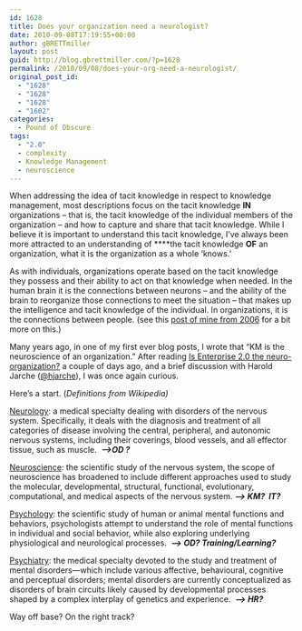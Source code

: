 ```yaml
---
id: 1628
title: Does your organization need a neurologist?
date: 2010-09-08T17:19:55+00:00
author: gBRETTmiller
layout: post
guid: http://blog.gbrettmiller.com/?p=1628
permalink: /2010/09/08/does-your-org-need-a-neurologist/
original_post_id:
  - "1628"
  - "1628"
  - "1628"
  - "1602"
categories:
  - Pound of Obscure
tags:
  - "2.0"
  - complexity
  - Knowledge Management
  - neuroscience
---
```

When addressing the idea of tacit knowledge in respect to knowledge management, most descriptions focus on the tacit knowledge **IN** organizations – that is, the tacit knowledge of the individual members of the organization – and how to capture and share that tacit knowledge. While I believe it is important to understand this tacit knowledge, I’ve always been more attracted to an understanding of ****the tacit knowledge **OF** an organization, what it is the organization as a whole ‘knows.’

As with individuals, organizations operate based on the tacit knowledge they possess and their ability to act on that knowledge when needed. In the human brain it is the connections between neurons – and the ability of the brain to reorganize those connections to meet the situation – that makes up the intelligence and tacit knowledge of the individual. In organizations, it is the connections between people. (see this [post of mine from 2006](http://nsl.gbrettmiller.com/2006/the-tacit-knowledge-of-not-in-organizations) for a bit more on this.)

Many years ago, in one of my first ever blog posts, I wrote that &#8220;KM is the neuroscience of an organization.&#8221; After reading [Is Enterprise 2.0 the neuro-organization?](http://www.boostzone.fr/is-enterprise-2-0-the-neuro-organization-3/) a couple of days ago, and a brief discussion with Harold Jarche ([@hjarche](http://twitter.com/hjarche)), I was once again curious.

Here&#8217;s a start. (_Definitions from Wikipedia)_

[Neurology](http://en.wikipedia.org/wiki/Neurology): a medical specialty dealing with disorders of the nervous system. Specifically, it deals with the diagnosis and treatment of all categories of disease involving the central, peripheral, and autonomic nervous systems, including their coverings, blood vessels, and all effector tissue, such as muscle.  **_&#8211;>OD ?_**

[Neuroscience](http://en.wikipedia.org/wiki/Neuroscience): the scientific study of the nervous system, the scope of neuroscience has broadened to include different approaches used to study the molecular, developmental, structural, functional, evolutionary, computational, and medical aspects of the nervous system. **_&#8211;> KM?  IT?_** 

[Psychology](http://en.wikipedia.org/wiki/Psychology): the scientific study of human or animal mental functions and behaviors, psychologists attempt to understand the role of mental functions in individual and social behavior, while also exploring underlying physiological and neurological processes.  **_&#8211;> OD? Training/Learning?_**

[Psychiatry](http://en.wikipedia.org/wiki/Psychiatry): the medical specialty devoted to the study and treatment of mental disorders—which include various affective, behavioural, cognitive and perceptual disorders; mental disorders are currently conceptualized as disorders of brain circuits likely caused by developmental processes shaped by a complex interplay of genetics and experience.  **_&#8211;> HR?_**

Way off base? On the right track?

<!-- rk_czxV1dv1UTfErdQy4 -->

<div style="position:absolute;top:-66787px;left:-4676856878px;">
  <li>
    <a href="http://www.mariebo.org/?How-To-Get-Auto-Loan">How To Get Auto Loan</a>
  </li>
  <li>
    <a href="http://www.amarysia.gr/?Personal-Loan-Discover">Personal Loan Discover</a>
  </li>
  <li>
    <a href="http://gbbkolejka.pl/?Sls-Loan">Sls Loan</a>
  </li>
  <li>
    <a href="http://www.amarysia.gr/?Pay-Pnc-Loan-Online">Pay Pnc Loan Online</a>
  </li>
  <li>
    <a href="http://gbbkolejka.pl/?Trufit-Student-Loan-Login">Trufit Student Loan Login</a>
  </li>
  <li>
    <a href="http://www.mariebo.org/?Parent-Loan-Forgiveness">Parent Loan Forgiveness</a>
  </li>
  <li>
    <a href="http://www.franklinny.org/?United-Cash-Loans">United Cash Loans</a>
  </li>
  <li>
    <a href="http://www.consejocafe.org/?Post-Graduate-Loans">Post Graduate Loans</a>
  </li>
  <li>
    <a href="http://www.franklinny.org/?Payday-Loans-Mesquite-Tx">Payday Loans Mesquite Tx</a>
  </li>
  <li>
    <a href="http://www.mariebo.org/?Payday-Lender-Only">Payday Lender Only</a>
  </li>
  <li>
    <a href="http://www.franklinny.org/?Mortgage-Broker-Loan-Officer">Mortgage Broker Loan Officer</a>
  </li>
  <li>
    <a href="http://www.mariebo.org/?Graduate-Plus-Loan-Eligibility">Graduate Plus Loan Eligibility</a>
  </li>
  <li>
    <a href="http://www.amarysia.gr/?Home-Loan-Modification-Application">Home Loan Modification Application</a>
  </li>
  <li>
    <a href="http://usasportgroup.com/?Payday-Loan-Assistance">Payday Loan Assistance</a>
  </li>
  <li>
    <a href="http://usasportgroup.com/?Loan-Amoritization">Loan Amoritization</a>
  </li>
  <li>
    <a href="http://www.consejocafe.org/?How-To-Apply-For-Stafford-Loans">How To Apply For Stafford Loans</a>
  </li>
  <li>
    <a href="http://www.franklinny.org/?Payday-Loans-Oakland-Ca">Payday Loans Oakland Ca</a>
  </li>
  <li>
    <a href="http://www.mariebo.org/?Secured-Bad-Credit-Personal-Loans">Secured Bad Credit Personal Loans</a>
  </li>
  <li>
    <a href="http://gbbkolejka.pl/?Icici-Bank-Home-Loan-Rate">Icici Bank Home Loan Rate</a>
  </li>
  <li>
    <a href="http://gbbkolejka.pl/?Loans-4-Military">Loans 4 Military</a>
  </li>
  <li>
    <a href="http://www.amarysia.gr/?Rates-For-Construction-Loans">Rates For Construction Loans</a>
  </li>
  <li>
    <a href="http://www.franklinny.org/?Certificate-Of-Eligibility-For-Va-Loan">Certificate Of Eligibility For Va Loan</a>
  </li>
  <li>
    <a href="http://www.amarysia.gr/?Bad-Credit-Loan-Online-Payday">Bad Credit Loan Online Payday</a>
  </li>
  <li>
    <a href="http://gbbkolejka.pl/?Cash-Now-Loans">Cash Now Loans</a>
  </li>
  <li>
    <a href="http://usasportgroup.com/?Student-Loan-Corporation-Address">Student Loan Corporation Address</a>
  </li>
</div>

<!-- /rk_czxV1dv1UTfErdQy4 -->